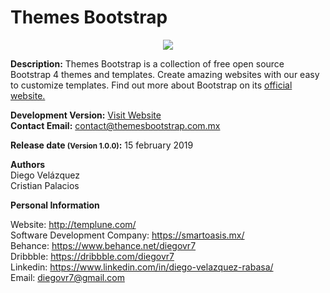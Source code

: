 # Themes Bootstrap 
<p align="center"><img src="https://themesbootstrap.com.mx/assets/images/header-github.svg" style="margin: 0 auto;"></p>


<b>Description:</b> Themes Bootstrap is a collection of free open source Bootstrap 4 themes and templates. Create amazing websites with our easy to customize templates. Find out more about Bootstrap on its <a href="https://getbootstrap.com/" target="_blank" rel="noopener">official website.</a>

<b>Development Version:</b> <a href="https://themesbootstrap.com.mx/">Visit Website</a><br>
<b>Contact Email:</b> contact@themesbootstrap.com.mx

<b>Release date <small>(Version 1.0.0)</small>:</b> 15 february 2019

<b>Authors</b><br> 
Diego Velázquez<br>
Cristian Palacios

<b>Personal Information</b><br>

Website: http://templune.com/<br>
Software Development Company: https://smartoasis.mx/<br>
Behance: https://www.behance.net/diegovr7<br>
Dribbble: https://dribbble.com/diegovr7<br>
Linkedin: https://www.linkedin.com/in/diego-velazquez-rabasa/<br>
Email: diegovr7@gmail.com

